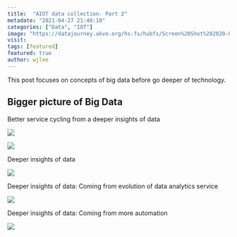 ```yaml
---
title:  "AIOT data collection- Part 2"
metadate: "2021-04-27 21:40:10"
categories: ["Data", "IOT"]
image: "https://datajourney.akvo.org/hs-fs/hubfs/Screen%20Shot%202020-07-28%20at%2012.08.42.png?width=1094&name=Screen%20Shot%202020-07-28%20at%2012.08.42.png"
visit:
tags: [featured]
featured: true
author: wjlee
---
```


This post focuses on concepts of big data before go deeper of technology.

## Bigger picture of Big Data

Better service cycling from a deeper insights of data

[![](https://assets.new.siemens.com/siemens/assets/api/uuid:13033b39-8570-40f2-80e5-4fc3b28bcb67/width:1920/crop:0:0,06111:1:0,88194/quality:high/graph-showing-the-mobility-analytics-cycle-.gif)](https://www.mobility.siemens.com/global/en/portfolio/intermodal/data-analytics.html)

[![](https://www.edgeimpulse.com/static/ei-cycle-d-e59c64ebeda3ccc80fa9a298cd0835f2.gif)](https://www.edgeimpulse.com/)

Deeper insights of data

[![](https://research.aimultiple.com/wp-content/uploads/2019/12/Evolution-of-Analytics-1160x880.png)](https://research.aimultiple.com/analytics/)


Deeper insights of data: Coming from evolution of data analytics service

[![](https://hgs.cx/wp-content/uploads/2021/01/predictive-analytics-and-cognitive-analytics-img1.png)](https://www.hgsdigital.com/services/data-and-analytics/predictive-analytics-and-cognitive-analytics)

Deeper insights of data: Coming from more automation

[![](https://datajourney.akvo.org/hs-fs/hubfs/Screen%20Shot%202020-07-28%20at%2012.08.42.png?width=1094&name=Screen%20Shot%202020-07-28%20at%2012.08.42.png)](https://datajourney.akvo.org/blog/the-four-types-of-data-analysis)

